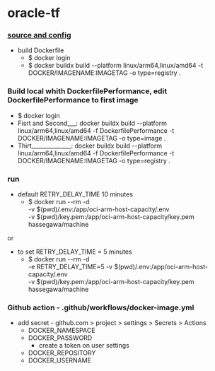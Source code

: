 # oracle-tf
### [source and config](https://github.com/hitrov/oci-arm-host-capacity)

* build Dockerfile
  * $ docker login
  * $ docker buildx build --platform linux/arm64,linux/amd64 -t DOCKER/IMAGENAME:IMAGETAG -o type=registry .


### Build local whith DockerfilePerformance, edit DockerfilePerformance to first image
  * $ docker login
  * Fisrt and Second___: docker buildx build --platform linux/arm64,linux/amd64 -f DockerfilePerformance -t DOCKER/IMAGENAME:IMAGETAG -o type=image .  
  * Thirt______________: docker buildx build --platform linux/arm64,linux/amd64 -f DockerfilePerformance -t DOCKER/IMAGENAME:IMAGETAG -o type=registry . 

### run
  * default RETRY_DELAY_TIME 10 minutes
    * $ docker run --rm -d \
        -v $(pwd)/.env:/app/oci-arm-host-capacity/.env \
        -v $(pwd)/key.pem:/app/oci-arm-host-capacity/key.pem \
        hassegawa/machine

  or
  
  * to set RETRY_DELAY_TIME = 5 minutes
    * $ docker run --rm -d \
        -e RETRY_DELAY_TIME=5
        -v $(pwd)/.env:/app/oci-arm-host-capacity/.env \
        -v $(pwd)/key.pem:/app/oci-arm-host-capacity/key.pem \
        hassegawa/machine

### Github action - .github/workflows/docker-image.yml
  * add secret - github.com > project > settings > Secrets > Actions
    * DOCKER_NAMESPACE
    * DOCKER_PASSWORD
      * create a token on user settings
    * DOCKER_REPOSITORY
    * DOCKER_USERNAME  
